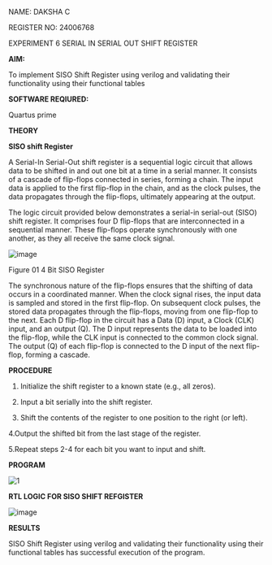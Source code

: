 NAME: DAKSHA C

REGISTER NO: 24006768

EXPERIMENT 6 SERIAL IN SERIAL OUT SHIFT REGISTER

**AIM:**

To implement  SISO Shift Register using verilog and validating their functionality using their functional tables

**SOFTWARE REQIURED:**

Quartus prime

**THEORY**

**SISO shift Register**

A Serial-In Serial-Out shift register is a sequential logic circuit that allows data to be shifted in and out one bit at a time in a serial manner. It consists of a cascade of flip-flops connected in series, forming a chain. The input data is applied to the first flip-flop in the chain, and as the clock pulses, the data propagates through the flip-flops, ultimately appearing at the output.

The logic circuit provided below demonstrates a serial-in serial-out (SISO) shift register. It comprises four D flip-flops that are interconnected in a sequential manner. These flip-flops operate synchronously with one another, as they all receive the same clock signal.

![image](https://github.com/naavaneetha/SERIAL-IN-SERIAL-OUT-SHIFTREGISTER/assets/154305477/e81c4072-37f9-46c6-8145-566764b74c3a)

Figure 01 4 Bit SISO Register

The synchronous nature of the flip-flops ensures that the shifting of data occurs in a coordinated manner. When the clock signal rises, the input data is sampled and stored in the first flip-flop. On subsequent clock pulses, the stored data propagates through the flip-flops, moving from one flip-flop to the next.
Each D flip-flop in the circuit has a Data (D) input, a Clock (CLK) input, and an output (Q). The D input represents the data to be loaded into the flip-flop, while the CLK input is connected to the common clock signal. The output (Q) of each flip-flop is connected to the D input of the next flip-flop, forming a cascade.

**PROCEDURE**

1. Initialize the shift register to a known state (e.g., all zeros).

2. Input a bit serially into the shift register.

3. Shift the contents of the register to one position to the right (or left).

4.Output the shifted bit from the last stage of the register.

5.Repeat steps 2-4 for each bit you want to input and shift.

**PROGRAM**

![1](https://github.com/user-attachments/assets/fcb4325b-7ca1-4fdb-9a51-f097dd67f12c)

**RTL LOGIC FOR SISO SHIFT REFGISTER**

![image](https://github.com/user-attachments/assets/8a8f50ae-0b90-4c14-a9a1-b0ad94e24167)

**RESULTS**

SISO Shift Register using verilog and validating their functionality using their functional tables has
successful execution of the program.


